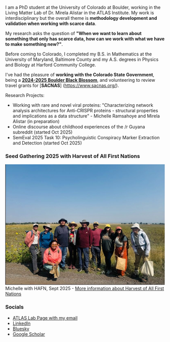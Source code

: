 I am a PhD student at the University of Colorado at Boulder, working in the Living Matter Lab of Dr. Mirela Alistar in the ATLAS Institute. My work is interdisciplinary but the overall theme is **methodology development and validation when working with scarce data**. 

My research asks the question of **"When we want to learn about something that only has scarce data, how can we work with what we have to make something new?"**.

Before coming to Colorado, I completed my B.S. in Mathematics at the University of Maryland, Baltimore County and my A.S. degrees in Physics and Biology at Harford Community College.

I've had the pleasure of **working with the Colorado State Government**, being a [**2024-2025 Boulder Black Blossom**](https://www.colorado.edu/support/gar/current-graduate-students/boulder-black-blossoms#accordion-1131676925-1), and volunteering to review travel grants for [**SACNAS**] (https://www.sacnas.org/). 

Research Projects:
- Working with rare and novel viral proteins: "Characterizing network analysis architectures for Anti-CRISPR proteins - structural properties and implications as a data structure" - Michelle Ramsahoye and Mirela Alistar (in preparation)
- Online discourse about childhood experiences of the /r Guyana subreddit (started Oct 2025)
- SemEval 2025 Task 10: Psycholinguistic Conspiracy Marker Extraction and Detection (started Oct 2025)

### Seed Gathering 2025 with Harvest of All First Nations
![Michelle with HAFN, Sept 2025](images/hafn2025.jpg)
Michelle with HAFN, Sept 2025 - [More information about Harvest of All First Nations](https://hafnco.org/)

### Socials
- [ATLAS Lab Page with my email](https://www.colorado.edu/atlas/michelle-ramsahoye)
- [LinkedIn](https://www.linkedin.com/in/michelleramsahoye/)
- [Bluesky](https://bsky.app/profile/lusnu.bsky.social)
- [Google Scholar](https://scholar.google.com/citations?user=pHODSSAAAAAJ&hl=en)

